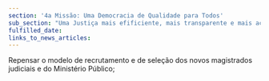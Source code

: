 ```yaml
---
section: '4a Missão: Uma Democracia de Qualidade para Todos'
sub_section: "Uma Justiça mais efificiente, mais transparente e mais acessível"
fulfilled_date:
links_to_news_articles:
---
```


Repensar o modelo de recrutamento e de seleção dos novos magistrados judiciais e do Ministério Público;